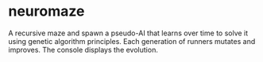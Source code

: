 # neuromaze
A recursive maze and spawn a pseudo-AI that learns over time to solve it using genetic algorithm principles. Each generation of runners mutates and improves. The console displays the evolution.
